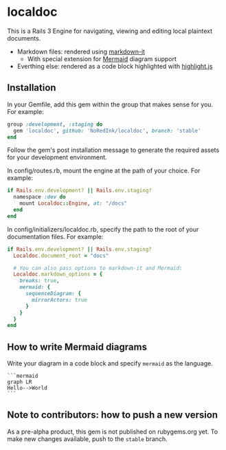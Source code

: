 # localdoc

This is a Rails 3 Engine for navigating, viewing and editing local plaintext documents.

* Markdown files: rendered using [markdown-it](https://markdown-it.github.io/)
  * With special extension for [Mermaid](http://knsv.github.io/mermaid/) diagram support
* Everthing else: rendered as a code block highlighted with [highlight.js](https://highlightjs.org/)

## Installation

In your Gemfile, add this gem within the group that makes sense for you. For example:

```ruby
group :development, :staging do
  gem 'localdoc', github: 'NoRedInk/localdoc', branch: 'stable'
end
```

Follow the gem's post installation message to generate the required assets for your development environment.

In config/routes.rb, mount the engine at the path of your choice. For example:

```ruby
if Rails.env.development? || Rails.env.staging?
  namespace :dev do
    mount Localdoc::Engine, at: "/docs"
  end
end
```


In config/initializers/localdoc.rb, specify the path to the root of your documentation files. For example:

```ruby
if Rails.env.development? || Rails.env.staging?
  Localdoc.document_root = "docs"

  # You can also pass options to markdown-it and Mermaid:
  Localdoc.markdown_options = {
    breaks: true,
    mermaid: {
      sequenceDiagram: {
        mirrorActors: true
      }
    }
  }
end
```

## How to write Mermaid diagrams

Write your diagram in a code block and specify `mermaid` as the language.

    ```mermaid
    graph LR
    Hello-->World
    ```

## Note to contributors: how to push a new version

As a pre-alpha product, this gem is not published on rubygems.org yet.
To make new changes available, push to the `stable` branch.
